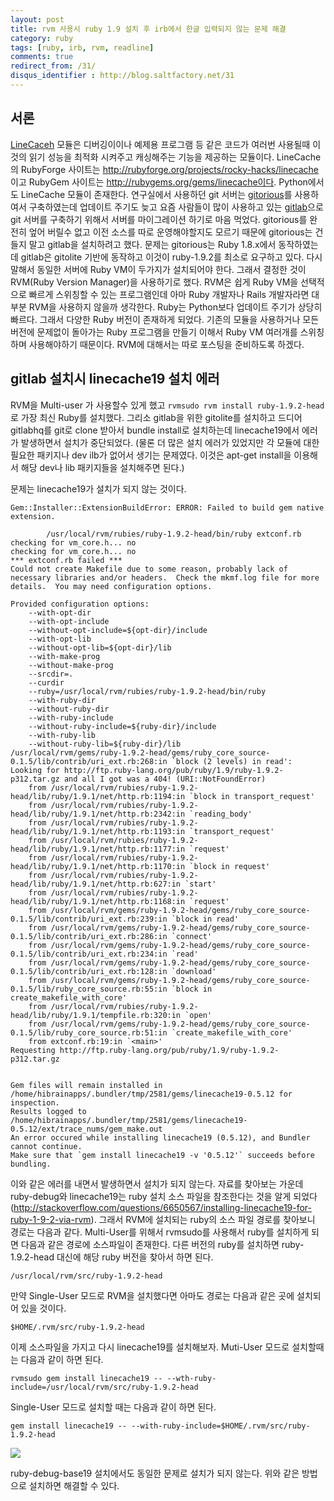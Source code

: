 ```yaml
---
layout: post
title: rvm 사용시 ruby 1.9 설치 후 irb에서 한글 입력되지 않는 문제 해결
category: ruby
tags: [ruby, irb, rvm, readline]
comments: true
redirect_from: /31/
disqus_identifier : http://blog.saltfactory.net/31
---
```


## 서론

[LineCaceh](https://rubygems.org/gems/linecache) 모듈은 디버깅이이나 예제용 프로그램 등 같은 코드가 여러번 사용될때 이것의 읽기 성능을 최적화 시켜주고 캐싱해주는 기능을 제공하는 모듈이다. LineCache의 RubyForge 사이트는 http://rubyforge.org/projects/rocky-hacks/linecache 이고 RubyGem 사이트는 http://rubygems.org/gems/linecache이다.  Python에서도 LineCache 모듈이 존재한다. 연구실에서 사용하던 git 서버는 [gitorious](https://gitorious.org)를 사용하여서 구축하였는데 업데이트 주기도 늦고 요즘 사람들이 많이 사용하고 있는 [gitlab](https://about.gitlab.com)으로 git 서버를 구축하기 위해서 서버를 마이그레이션 하기로 마음 먹었다. gitorious를 완전히 엎어 버릴수 없고 이전 소스를 따로 운영해야할지도 모르기 때문에 gitorious는 건들지 말고 gitlab을 설치하려고 했다. 문제는 gitorious는 Ruby 1.8.x에서 동작하였는데 gitlab은 gitolite 기반에 동작하고 이것이 ruby-1.9.2를 최소로 요구하고 있다. 다시 말해서 동일한 서버에 Ruby VM이 두가지가 설치되어야 한다. 그래서 결정한 것이 RVM(Ruby Version Manager)을 사용하기로 했다. RVM은 쉽게 Ruby VM을 선택적으로 빠르게 스위칭할 수 있는 프로그램인데 아마 Ruby 개발자나 Rails 개발자라면 대부분 RVM을 사용하지 않을까 생각한다. Ruby는 Python보다 업데이트 주기가 상당히 빠르다. 그래서 다양한 Ruby 버전이 존재하게 되었다. 기존의 모듈을 사용하거나 모든 버전에 문제없이 돌아가는 Ruby 프로그램을 만들기 이해서 Ruby VM 여러개를 스위칭하며 사용해야하기 때문이다. RVM에 대해서는 따로 포스팅을 준비하도록 하겠다.

<!--more-->

## gitlab 설치시 linecache19 설치 에러

RVM을 Multi-user 가 사용할수 있게 했고 `rvmsudo rvm install ruby-1.9.2-head`로 가장 최신 Ruby를 설치했다. 그리소 gitlab을 위한 gitolite를 설치하고 드디어 gitlabhq를 git로 clone 받아서 bundle install로 설치하는데 linecache19에서 에러가 발생하면서 설치가 중단되었다. (물론 더 많은 설치 에러가 있었지만 각 모듈에 대한 필요한 패키지나 dev ilb가 없어서 생기는 문제였다. 이것은 apt-get install을 이용해서 해당 dev나 lib 패키지들을 설치해주면 된다.)

문제는 linecache19가 설치가 되지 않는 것이다.

```
Gem::Installer::ExtensionBuildError: ERROR: Failed to build gem native extension.

        /usr/local/rvm/rubies/ruby-1.9.2-head/bin/ruby extconf.rb
checking for vm_core.h... no
checking for vm_core.h... no
*** extconf.rb failed ***
Could not create Makefile due to some reason, probably lack of
necessary libraries and/or headers.  Check the mkmf.log file for more
details.  You may need configuration options.

Provided configuration options:
	--with-opt-dir
	--with-opt-include
	--without-opt-include=${opt-dir}/include
	--with-opt-lib
	--without-opt-lib=${opt-dir}/lib
	--with-make-prog
	--without-make-prog
	--srcdir=.
	--curdir
	--ruby=/usr/local/rvm/rubies/ruby-1.9.2-head/bin/ruby
	--with-ruby-dir
	--without-ruby-dir
	--with-ruby-include
	--without-ruby-include=${ruby-dir}/include
	--with-ruby-lib
	--without-ruby-lib=${ruby-dir}/lib
/usr/local/rvm/gems/ruby-1.9.2-head/gems/ruby_core_source-0.1.5/lib/contrib/uri_ext.rb:268:in `block (2 levels) in read': Looking for http://ftp.ruby-lang.org/pub/ruby/1.9/ruby-1.9.2-p312.tar.gz and all I got was a 404! (URI::NotFoundError)
	from /usr/local/rvm/rubies/ruby-1.9.2-head/lib/ruby/1.9.1/net/http.rb:1194:in `block in transport_request'
	from /usr/local/rvm/rubies/ruby-1.9.2-head/lib/ruby/1.9.1/net/http.rb:2342:in `reading_body'
	from /usr/local/rvm/rubies/ruby-1.9.2-head/lib/ruby/1.9.1/net/http.rb:1193:in `transport_request'
	from /usr/local/rvm/rubies/ruby-1.9.2-head/lib/ruby/1.9.1/net/http.rb:1177:in `request'
	from /usr/local/rvm/rubies/ruby-1.9.2-head/lib/ruby/1.9.1/net/http.rb:1170:in `block in request'
	from /usr/local/rvm/rubies/ruby-1.9.2-head/lib/ruby/1.9.1/net/http.rb:627:in `start'
	from /usr/local/rvm/rubies/ruby-1.9.2-head/lib/ruby/1.9.1/net/http.rb:1168:in `request'
	from /usr/local/rvm/gems/ruby-1.9.2-head/gems/ruby_core_source-0.1.5/lib/contrib/uri_ext.rb:239:in `block in read'
	from /usr/local/rvm/gems/ruby-1.9.2-head/gems/ruby_core_source-0.1.5/lib/contrib/uri_ext.rb:286:in `connect'
	from /usr/local/rvm/gems/ruby-1.9.2-head/gems/ruby_core_source-0.1.5/lib/contrib/uri_ext.rb:234:in `read'
	from /usr/local/rvm/gems/ruby-1.9.2-head/gems/ruby_core_source-0.1.5/lib/contrib/uri_ext.rb:128:in `download'
	from /usr/local/rvm/gems/ruby-1.9.2-head/gems/ruby_core_source-0.1.5/lib/ruby_core_source.rb:55:in `block in create_makefile_with_core'
	from /usr/local/rvm/rubies/ruby-1.9.2-head/lib/ruby/1.9.1/tempfile.rb:320:in `open'
	from /usr/local/rvm/gems/ruby-1.9.2-head/gems/ruby_core_source-0.1.5/lib/ruby_core_source.rb:51:in `create_makefile_with_core'
	from extconf.rb:19:in `<main>'
Requesting http://ftp.ruby-lang.org/pub/ruby/1.9/ruby-1.9.2-p312.tar.gz


Gem files will remain installed in /home/hibrainapps/.bundler/tmp/2581/gems/linecache19-0.5.12 for inspection.
Results logged to /home/hibrainapps/.bundler/tmp/2581/gems/linecache19-0.5.12/ext/trace_nums/gem_make.out
An error occured while installing linecache19 (0.5.12), and Bundler cannot continue.
Make sure that `gem install linecache19 -v '0.5.12'` succeeds before bundling.
```

이와 같은 에러를 내면서 발생하면서 설치가 되지 않는다. 자료를 찾아보는 가운데 ruby-debug와 linecache19는 ruby 설치 소스 파일을 참조한다는 것을 알게 되었다(http://stackoverflow.com/questions/6650567/installing-linecache19-for-ruby-1-9-2-via-rvm). 그래서 RVM에 설치되는 ruby의 소스 파일 경로를 찾아보니 경로는 다음과 같다. Multi-User를 위해서 rvmsudo를 사용해서 ruby를 설치하게 되면 다음과 같은 경로에 소스파일이 존재한다. 다른 버전의 ruby를 설치하면 ruby-1.9.2-head 대신에 해당 ruby 버전을 찾아서 하면 된다.

```
/usr/local/rvm/src/ruby-1.9.2-head
```

만약 Single-User 모드로 RVM을 설치했다면 아마도 경로는 다음과 같은 곳에 설치되어 있을 것이다.

```
$HOME/.rvm/src/ruby-1.9.2-head
```

이제 소스파일을 가지고 다시 linecache19를 설치해보자. Muti-User 모드로 설치할때는 다음과 같이 하면 된다.

```
rvmsudo gem install linecache19 -- --wth-ruby-include=/usr/local/rvm/src/ruby-1.9.2-head
```

Single-User 모드로 설치할 때는 다음과 같이 하면 된다.

```
gem install linecache19 -- --with-ruby-include=$HOME/.rvm/src/ruby-1.9.2-head
```

![](http://asset.blog.hibrainapps.net/saltfactory/images/8e639082-fa36-4146-a143-b59dd8df2553)

ruby-debug-base19 설치에서도 동일한 문제로 설치가 되지 않는다. 위와 같은 방법으로 설치하면 해결할 수 있다.



